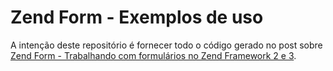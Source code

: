 # Zend Form - Exemplos de uso

A intenção deste repositório é fornecer todo o código gerado 
no post sobre [Zend Form - Trabalhando com formulários no Zend Framework 2 e 3](https://www.andrebian.com/zend-form-trabalhando-com-formularios-no-zend-framework-2-e-3).

